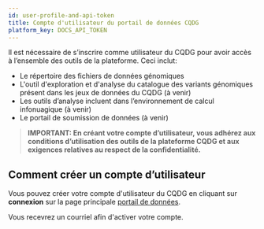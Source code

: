 ```yaml
---
id: user-profile-and-api-token
title: Compte d'utilisateur du portail de données CQDG
platform_key: DOCS_API_TOKEN
---
```


Il est nécessaire de s’inscrire comme utilisateur du CQDG pour avoir accès à l’ensemble des outils de la plateforme. Ceci inclut: 

-	Le répertoire des fichiers de données génomiques 
-	L'outil d'exploration et d'analyse du catalogue des variants génomiques présent dans les jeux de données du CQDG (à venir) 
-	Les outils d’analyse incluent dans l’environnement de calcul infonuagique (à venir) 
-	Le portail de soumission de données (à venir) 

 > **IMPORTANT: En créant votre compte d’utilisateur, vous adhérez aux conditions d’utilisation des outils de la plateforme CQDG et aux exigences relatives au respect de la confidentialité.** 

## Comment créer un compte d’utilisateur

Vous pouvez créer votre compte d'utilisateur du CQDG en cliquant sur **connexion** sur la page principale [portail de données](https://plateforme.cqdg.ca). 

Vous recevrez un courriel afin d'activer votre compte.